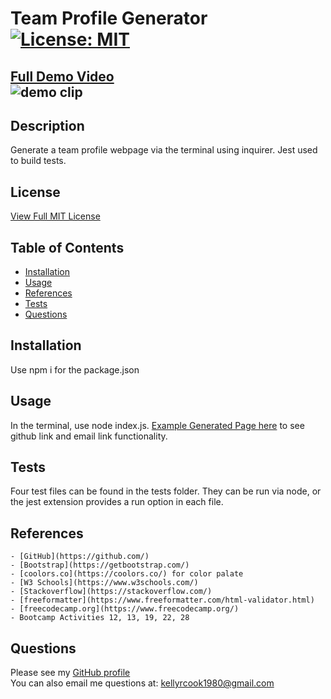 
  # Team Profile Generator [![License: MIT](https://img.shields.io/badge/License-MIT-yellow.svg)](https://opensource.org/licenses/MIT)  

  [Full Demo Video](https://drive.google.com/file/d/1C0_Ap6NoSQGz_bWzNQT3QVeXz9zwfSvE/view)  
  ![demo clip](https://github.com/krcook1980/Team-Profile-Generator/blob/main/src/TPGgif.gif)
---
  ## Description
   Generate a team profile webpage via the terminal using inquirer. Jest used to build tests.

  ## License
   [View Full MIT License](https://opensource.org/licenses/MIT)

  ## Table of Contents

  * [Installation](#installation)
  * [Usage](#usage)
  * [References](#contributing)
  * [Tests](#tests)
  * [Questions](#questions)


  ## Installation
   Use npm i for the package.json

  ## Usage

   In the terminal, use node index.js. [Example Generated Page here](https://krcook1980.github.io/Team-Profile-Generator) to see github link and email link functionality.

  ## Tests
   Four test files can be found in the tests folder. They can be run via node, or the jest extension provides a run option in each file.

   ## References
    - [GitHub](https://github.com/)
    - [Bootstrap](https://getbootstrap.com/)
    - [coolors.co](https://coolors.co/) for color palate
    - [W3 Schools](https://www.w3schools.com/)
    - [Stackoverflow](https://stackoverflow.com/)
    - [freeformatter](https://www.freeformatter.com/html-validator.html)
    - [freecodecamp.org](https://www.freecodecamp.org/)
    - Bootcamp Activities 12, 13, 19, 22, 28

  ## Questions
   Please see my [GitHub profile](https://github.com/krcook1980)  
   You can also email me questions at: kellyrcook1980@gmail.com

